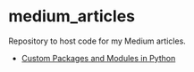 # medium_articles
Repository to host code for my Medium articles.

- [Custom Packages and Modules in Python](https://medium.com/@rodrigobc10/custom-packages-and-modules-in-python-688547c4f3f6)

